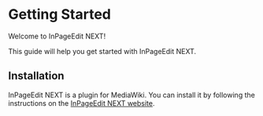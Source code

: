 # Getting Started

Welcome to InPageEdit NEXT!

This guide will help you get started with InPageEdit NEXT.

## Installation

InPageEdit NEXT is a plugin for MediaWiki. You can install it by following the instructions on the [InPageEdit NEXT website](https://inpageedit.js.org/).
